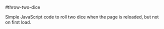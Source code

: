 #throw-two-dice

Simple JavaScript code to roll two dice when the page is reloaded, but not on first load.
